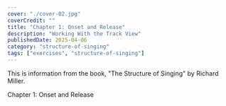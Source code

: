 ```yaml
---
cover: "./cover-02.jpg"
coverCredit: ""
title: "Chapter 1: Onset and Release"
description: "Working With the Track View"
publishedDate: 2025-04-06
category: "structure-of-singing"
tags: ["exercises", "structure-of-singing"]
---
```


This is information from the book, "The Structure of Singing" by Richard Miller.

Chapter 1: Onset and Release